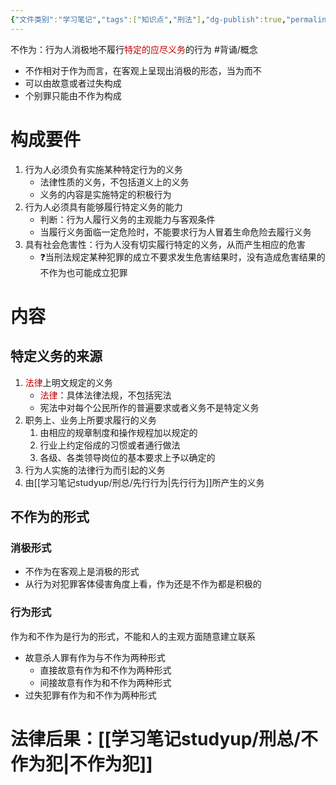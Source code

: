 ```yaml
---
{"文件类别":"学习笔记","tags":["知识点","刑法"],"dg-publish":true,"permalink":"/学习笔记studyup/刑总/不作为/","dgPassFrontmatter":true,"created":"2024-11-01T14:40:18.974+08:00","updated":"2024-11-01T15:09:31.116+08:00"}
---
```


不作为：行为人消极地不履行<font color="#c00000">特定的应尽义务</font>的行为 #背诵/概念 
- 不作相对于作为而言，在客观上呈现出消极的形态，当为而不
- 可以由故意或者过失构成
- 个别罪只能由不作为构成
# 构成要件
1. 行为人必须负有实施某种特定行为的义务
	- 法律性质的义务，不包括道义上的义务
	- 义务的内容是实施特定的积极行为
2. 行为人必须具有能够履行特定义务的能力
	- 判断：行为人履行义务的主观能力与客观条件
	- 当履行义务面临一定危险时，不能要求行为人冒着生命危险去履行义务
3. 具有社会危害性：行为人没有切实履行特定的义务，从而产生相应的危害
	- ❓当刑法规定某种犯罪的成立不要求发生危害结果时，没有造成危害结果的不作为也可能成立犯罪
# 内容
## 特定义务的来源
1. <font color="#c00000">法律</font>上明文规定的义务
	- <font color="#c00000">法律</font>：具体法律法规，不包括宪法
	- 宪法中对每个公民所作的普遍要求或者义务不是特定义务
2. 职务上、业务上所要求履行的义务
	1. 由相应的规章制度和操作规程加以规定的
	2. 行业上约定俗成的习惯或者通行做法
	3. 各级、各类领导岗位的基本要求上予以确定的
3. 行为人实施的法律行为而引起的义务
4. 由[[学习笔记studyup/刑总/先行行为\|先行行为]]所产生的义务
## 不作为的形式
### 消极形式
- 不作为在客观上是消极的形式
- 从行为对犯罪客体侵害角度上看，作为还是不作为都是积极的
### 行为形式
作为和不作为是行为的形式，不能和人的主观方面随意建立联系
- 故意杀人罪有作为与不作为两种形式
	- 直接故意有作为和不作为两种形式
	- 间接故意有作为和不作为两种形式
- 过失犯罪有作为和不作为两种形式
# 法律后果：[[学习笔记studyup/刑总/不作为犯\|不作为犯]]